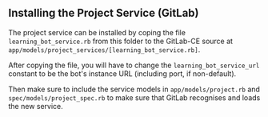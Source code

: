 ## Installing the Project Service (GitLab)

The project service can be installed by coping the file `learning_bot_service.rb` from
this folder to the GitLab-CE source at `app/models/project_services/[learning_bot_service.rb]`.  

After copying the file, you will have to change the `learning_bot_service_url` constant
to be the bot's instance URL (including port, if non-default).  

Then make sure to include the service models in `app/models/project.rb` and
`spec/models/project_spec.rb` to make sure that GitLab recognises and loads
the new service.
